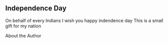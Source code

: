 ## Independence Day

On behalf of every Indians I wish you happy indendence day
This is a small gift for my nation 

About the Author
